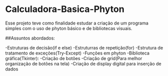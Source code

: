 # Calculadora-Basica-Phyton

Esse projeto teve como finalidade estudar a criação de um programa simples com o uso de phyton básico e de bibliotecas visuais.

##Assuntos abordados:

-Estruturas de decisão(if e else)
-Estruturras de repetição(for)
-Estrutura de tratamento de exceções(Try-Except)
-Funções em phyton
-Biblioteca gráfica(Tkinter):
  -Criação de botões
  -Criação de grid(Para melhor organização de botões na tela)
  -Criação de display digital para inserção de dados
